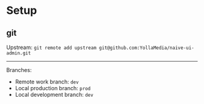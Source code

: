 # Setup

## git

Upstream: `git remote add upstream git@github.com:YollaMedia/naive-ui-admin.git`

---

Branches: 

- Remote work branch: `dev`
- Local production branch: `prod`
- Local development branch: `dev`
